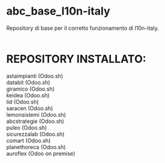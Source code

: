 # abc_base_l10n-italy
Repository di base per il corretto funzionamento di l10n-italy.
<br/>
<br/>
# REPOSITORY INSTALLATO:
astaimpianti (Odoo.sh) <br/>
databit (Odoo.sh) <br/>
giramico (Odoo.sh) <br/>
keidea (Odoo.sh) <br/>
lid (Odoo.sh) <br/>
saracen (Odoo.sh) <br/>
lemonsistemi (Odoo.sh) <br/>
abcstrategie (Odoo.sh) <br/>
puleo (Odoo.sh) <br/>
sicurezzalab (Odoo.sh) <br/>
comart (Odoo.sh) <br/>
planethoreca (Odoo.sh) <br/>
auroflex (Odoo on premise) <br/>

